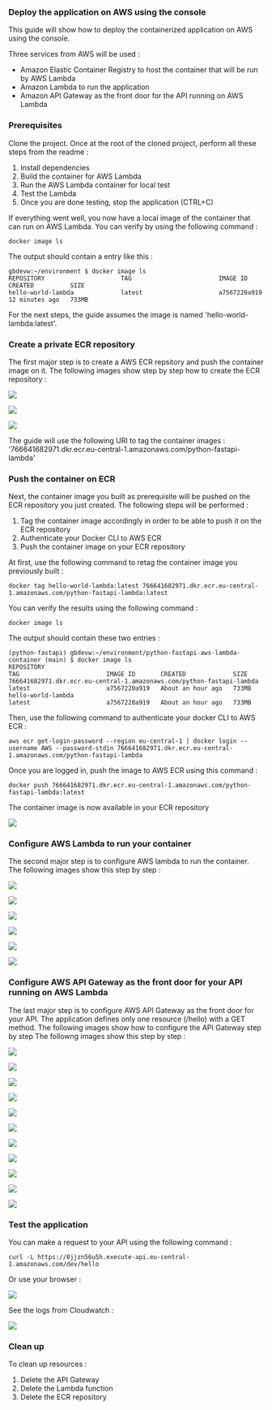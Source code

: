 ### Deploy the application on AWS using the console

This guide will show how to deploy the containerized application on AWS using the console.

Three services from AWS will be used :

- Amazon Elastic Container Registry to host the container that will be run by AWS Lambda
- Amazon Lambda to run the application 
- Amazon API Gateway as the front door for the API running on AWS Lambda

### Prerequisites

Clone the project. Once at the root of the cloned project, perform all these steps from the readme :

1. Install dependencies
2. Build the container for AWS Lambda
3. Run the AWS Lambda container for local test
4. Test the Lambda
5. Once you are done testing, stop the application (CTRL+C)

If everything went well, you now have a local image of the container that can run on AWS Lambda. You can verify by using the following command :

```
docker image ls
```

The output should contain a entry like this :

```
gbdevw:~/environment $ docker image ls
REPOSITORY                     TAG                        IMAGE ID       CREATED          SIZE
hello-world-lambda             latest                     a7567220a919   12 minutes ago   733MB
```

For the next steps, the guide assumes the image is named 'hello-world-lambda:latest'.

### Create a private ECR repository

The first major step is to create a AWS ECR repsitory and push the container image on it. The following images show step by step how to create the ECR repository :

![](images/create_ecr_1.jpg)

![](images/create_ecr_2.JPG)

![](images/create_ecr_3.jpg)

The guide will use the following URI to tag the container images : '766641682971.dkr.ecr.eu-central-1.amazonaws.com/python-fastapi-lambda'

### Push the container on ECR

Next, the container image you built as prerequisite will be pushed on the ECR repository you just created. The following steps will be performed :

1. Tag the container image accordingly in order to be able to push it on the ECR repository
2. Authenticate your Docker CLI to AWS ECR
3. Push the container image on your ECR repository

At first, use the following command to retag the container image you previously built :

```
docker tag hello-world-lambda:latest 766641682971.dkr.ecr.eu-central-1.amazonaws.com/python-fastapi-lambda:latest
```

You can verify the results using the following command :

```
docker image ls
```

The output should contain these two entries :

```
(python-fastapi) gbdevw:~/environment/python-fastapi-aws-lambda-container (main) $ docker image ls
REPOSITORY                                                              TAG                        IMAGE ID       CREATED             SIZE
766641682971.dkr.ecr.eu-central-1.amazonaws.com/python-fastapi-lambda   latest                     a7567220a919   About an hour ago   733MB
hello-world-lambda                                                      latest                     a7567220a919   About an hour ago   733MB
```

Then, use the following command to authenticate your docker CLI to AWS ECR :

```
aws ecr get-login-password --region eu-central-1 | docker login --username AWS --password-stdin 766641682971.dkr.ecr.eu-central-1.amazonaws.com/python-fastapi-lambda
```

Once you are logged in, push the image to AWS ECR using this command : 

```
docker push 766641682971.dkr.ecr.eu-central-1.amazonaws.com/python-fastapi-lambda:latest
```

The container image is now available in your ECR repository

![](images/push_ecr_1.JPG)

### Configure AWS Lambda to run your container

The second major step is to configure AWS lambda to run the container. The following images show this step by step :

![](images/config_lambda_1.jpg)

![](images/config_lambda_2.jpg)

![](images/config_lambda_3.JPG)

![](images/config_lambda_4.jpg)

![](images/config_lambda_5.jpg)

![](images/config_lambda_6.JPG)

### Configure AWS API Gateway as the front door for your API running on AWS Lambda

The last major step is to configure AWS API Gateway as the front door for your API. The application defines only one resource (/hello) with a GET method. The following images show how to configure the API Gateway step by step The followng images show this step by step :

![](images/api_gtw_1.jpg)

![](images/api_gtw_2.jpg)

![](images/api_gtw_3.jpg)

![](images/api_gtw_4.jpg)

![](images/api_gtw_5.jpg)

![](images/api_gtw_6.JPG)

![](images/api_gtw_7.jpg)

![](images/api_gtw_8.jpg)

![](images/api_gtw_9.jpg)

![](images/api_gtw_10.jpg)

![](images/api_gtw_11.jpg)

### Test the application

You can make a request to your API using the following command :

```
curl -L https://8jjzn56u5h.execute-api.eu-central-1.amazonaws.com/dev/hello
```

Or use your browser :

![](images/test_1.jpg)

See the logs from Cloudwatch :

![](images/test_2.JPG)

### Clean up

To clean up resources :

1. Delete the API Gateway
2. Delete the Lambda function
3. Delete the ECR repository

